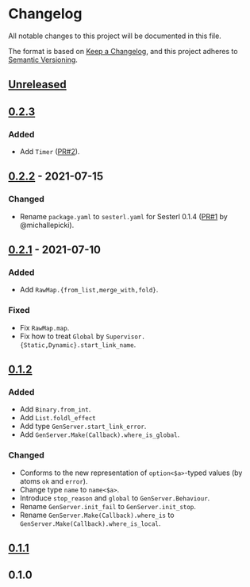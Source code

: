# Changelog

All notable changes to this project will be documented in this file.

The format is based on [Keep a Changelog](http://keepachangelog.com/en/1.0.0/), and this project adheres to [Semantic Versioning](http://semver.org/spec/v2.0.0.html).

## [Unreleased]

## [0.2.3]
### Added
- Add `Timer` ([PR\#2](https://github.com/gfngfn/sesterl_stdlib/pull/2)).

## [0.2.2] - 2021-07-15
### Changed
- Rename `package.yaml` to `sesterl.yaml` for Sesterl 0.1.4 ([PR\#1](https://github.com/gfngfn/sesterl_stdlib/pull/1) by @michallepicki).

## [0.2.1] - 2021-07-10
### Added
- Add `RawMap.{from_list,merge_with,fold}`.

### Fixed
- Fix `RawMap.map`.
- Fix how to treat `Global` by `Supervisor.{Static,Dynamic}.start_link_name`.

## [0.1.2]
### Added
- Add `Binary.from_int`.
- Add `List.foldl_effect`
- Add type `GenServer.start_link_error`.
- Add `GenServer.Make(Callback).where_is_global`.

### Changed
- Conforms to the new representation of `option<$a>`-typed values (by atoms `ok` and `error`).
- Change type `name` to `name<$a>`.
- Introduce `stop_reason` and `global` to `GenServer.Behaviour`.
- Rename `GenServer.init_fail` to `GenServer.init_stop`.
- Rename `GenServer.Make(Callback).where_is` to `GenServer.Make(Callback).where_is_local`.

## [0.1.1]

## 0.1.0


  [Unreleased]: https://github.com/gfngfn/sesterl_stdlib/compare/v0.2.3...HEAD
  [0.2.3]: https://github.com/gfngfn/sesterl_stdlib/compare/v0.2.2...v0.2.3
  [0.2.2]: https://github.com/gfngfn/sesterl_stdlib/compare/v0.2.1...v0.2.2
  [0.2.1]: https://github.com/gfngfn/sesterl_stdlib/compare/v0.1.2...v0.2.1
  [0.1.2]: https://github.com/gfngfn/sesterl_stdlib/compare/v0.1.1...v0.1.2
  [0.1.1]: https://github.com/gfngfn/sesterl_stdlib/compare/v0.1.0...v0.1.1
